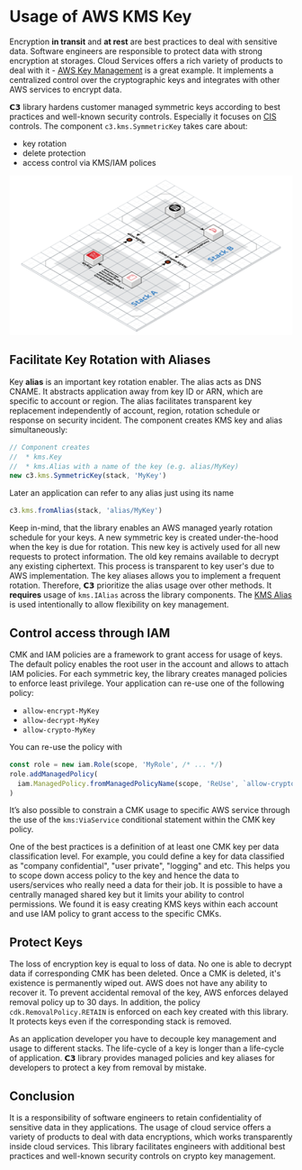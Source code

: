 # Usage of AWS KMS Key

Encryption **in transit** and **at rest** are best practices to deal with sensitive data. Software engineers are responsible to protect data with strong encryption at storages. Cloud Services offers a rich variety of products to deal with it - [AWS Key Management](https://aws.amazon.com/kms/) is a great example. It implements a centralized control over the cryptographic keys and integrates with other AWS services to encrypt data.

𝗖𝟯 library hardens customer managed symmetric keys according to best practices and well-known security controls. Especially it focuses on [CIS](https://www.cisecurity.org) controls. The component `c3.kms.SymmetricKey` takes care about:
* key rotation
* delete protection
* access control via KMS/IAM polices

![c3.kms.SymmetricKey](kms-key.svg "c3.kms.SymmetricKey")

## Facilitate Key Rotation with Aliases

Key **alias** is an important key rotation enabler. The alias acts as DNS CNAME. It abstracts application away from key ID or ARN, which are specific to account or region. The alias facilitates transparent key replacement independently of account, region, rotation schedule or response on security incident. The component creates KMS key and alias simultaneously:

```typescript
// Component creates
//  * kms.Key
//  * kms.Alias with a name of the key (e.g. alias/MyKey)
new c3.kms.SymmetricKey(stack, 'MyKey')
```

Later an application can refer to any alias just using its name

```typescript
c3.kms.fromAlias(stack, 'alias/MyKey')
```

Keep in-mind, that the library enables an AWS managed yearly rotation schedule for your keys. A new symmetric key is created under-the-hood when the key is due for rotation. This new key is actively used for all new requests to protect information. The old key remains available to decrypt any existing ciphertext. This process is transparent to key user's due to AWS implementation. The key aliases allows you to implement a frequent rotation. Therefore, 𝗖𝟯 prioritize the alias usage over other methods. It **requires** usage of `kms.IAlias` across the library components. The [KMS Alias](https://docs.aws.amazon.com/kms/latest/developerguide/programming-aliases.html) is used intentionally to allow flexibility on key management.


## Control access through IAM 

CMK and IAM policies are a framework to grant access for usage of keys. The default policy enables the root user in the account and allows to attach IAM policies. For each symmetric key, the library creates managed policies to enforce least privilege. Your application can re-use one of the following policy:
* `allow-encrypt-MyKey`
* `allow-decrypt-MyKey`
* `allow-crypto-MyKey`

You can re-use the policy with

```typescript
const role = new iam.Role(scope, 'MyRole', /* ... */)
role.addManagedPolicy(
  iam.ManagedPolicy.fromManagedPolicyName(scope, 'ReUse', `allow-crypto-MyKey`)
)
```

It’s also possible to constrain a CMK usage to specific AWS service through the use of the `kms:ViaService` conditional statement within the CMK key policy.

One of the best practices is a definition of at least one CMK key per data classification level. For example, you could define a key for data classified as "company confidential", "user private", "logging" and etc. This helps you to scope down access policy to the key and hence the data to users/services who really need a data for their job. It is possible to have a centrally managed shared key but it limits your ability to control permissions. We found it is easy creating KMS keys within each account and use IAM policy to grant access to the specific CMKs.


## Protect Keys

The loss of encryption key is equal to loss of data. No one is able to decrypt data if corresponding CMK has been deleted. Once a CMK is deleted, it's existence is permanently wiped out. AWS does not have any ability to recover it. To prevent accidental removal of the key, AWS enforces delayed removal policy up to 30 days.
In addition, the policy `cdk.RemovalPolicy.RETAIN` is enforced on each key created with this library. It protects keys even if the corresponding stack is removed.

As an application developer you have to decouple key management and usage to different stacks. The life-cycle of a key is longer than a life-cycle of application. 𝗖𝟯 library provides managed policies and key aliases for developers to protect a key from removal by mistake.


## Conclusion

It is a responsibility of software engineers to retain confidentiality of sensitive data in they applications. The usage of cloud service offers a variety of products to deal with data encryptions, which works transparently inside cloud services. This library facilitates engineers with additional best practices and well-known security controls on crypto key management. 
